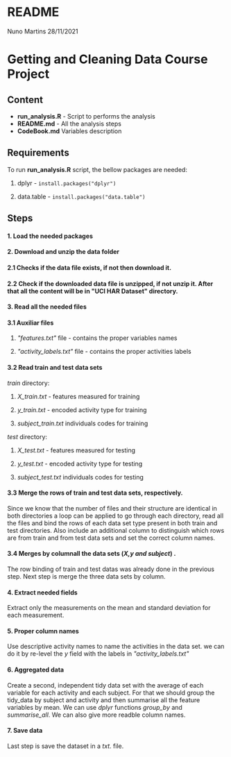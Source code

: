 README
================
Nuno Martins
28/11/2021


# Getting and Cleaning Data Course Project



## Content
- **run_analysis.R** - Script to performs the analysis
- **README.md** - All the analysis steps
- **CodeBook.md** Variables description


## Requirements

To run **run_analysis.R** script, the bellow packages are needed:

1. dplyr - `install.packages("dplyr")`

2. data.table - `install.packages("data.table")`


## Steps

#### **1. Load the needed packages**

#### **2. Download and unzip the data folder**
#### 2.1 Checks if the data file exists, if not then download it.

#### 2.2 Check if the downloaded data file is unzipped, if not unzip it. After that all the content will be in "UCI HAR Dataset" directory.

#### **3. Read all the needed files**

#### 3.1 Auxiliar files
1. *"features.txt"* file - contains the proper variables names

2. *"activity_labels.txt"* file - contains the proper activities labels

#### 3.2 Read train and test data sets
*train* directory:
        
1. *X_train.txt* - features measured for training

2. *y_train.txt* - encoded activity type for training

3. *subject_train.txt* individuals codes for training

*test* directory: 
        
1. *X_test.txt* - features measured for testing

2. *y_test.txt* - encoded activity type for testing

3. *subject_test.txt* individuals codes for testing

#### 3.3 Merge the rows of train and test data sets, respectively.

Since we know that the number of files and their structure are identical in both directories a loop can be applied to go through each directory, read all the files and bind the rows of each data set type present in both train and test directories. Also include an additional column to distinguish which rows are from train and from test data sets and set the correct column names.

#### 3.4 Merges by columnall the data sets (*X,y and subject*) . 

The row binding of train and test datas was already done in the previous step. Next step is merge the three data sets by column. 

#### **4. Extract needed fields**

Extract only the measurements on the mean and standard deviation for each measurement.

#### **5. Proper column names**

Use descriptive activity names to name the activities in the data set. we can do it by re-level the *y* field with the labels in *"activity_labels.txt"*

#### **6. Aggregated data**

Create a second, independent tidy data set with the average of each variable for each activity and each subject. For that we should group the tidy_data by subject and activity and then summarise all the feature variables by mean. We can use *dplyr* functions *group_by* and *summarise_all*. We can also give more readble column names.

#### **7. Save data**

Last step is save the dataset in a *txt.* file.

